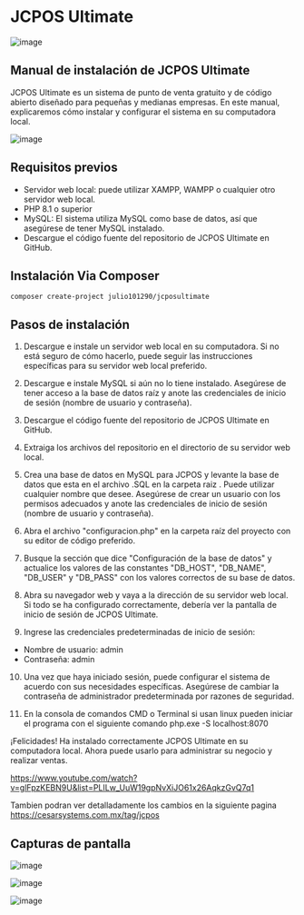 # JCPOS Ultimate
![image](https://thumbs.odycdn.com/5e3aeb0c2b4ccfbca40039287f186ada.webp)

## Manual de instalación de JCPOS Ultimate



JCPOS Ultimate es un sistema de punto de venta gratuito y de código abierto diseñado para pequeñas y medianas empresas. En este manual, explicaremos cómo instalar y configurar el sistema en su computadora local.


![image](https://thumbs.odycdn.com/5d5dcb5d7154641f49228a1d685fb1b6.webp)


## Requisitos previos

-   Servidor web local: puede utilizar XAMPP, WAMPP o cualquier otro servidor web local.
-   PHP 8.1 o superior
-   MySQL: El sistema utiliza MySQL como base de datos, así que asegúrese de tener MySQL instalado.
-   Descargue el código fuente del repositorio de JCPOS Ultimate en GitHub.

## Instalación Via Composer
	composer create-project julio101290/jcposultimate

## Pasos de instalación

1.  Descargue e instale un servidor web local en su computadora. Si no está seguro de cómo hacerlo, puede seguir las instrucciones específicas para su servidor web local preferido.
2.  Descargue e instale MySQL si aún no lo tiene instalado. Asegúrese de tener acceso a la base de datos raíz y anote las credenciales de inicio de sesión (nombre de usuario y contraseña).
3.  Descargue el código fuente del repositorio de JCPOS Ultimate en GitHub.
4.  Extraiga los archivos del repositorio en el directorio de su servidor web local.
5.  Crea una base de datos en MySQL para JCPOS y levante la base de datos que esta en el archivo .SQL en la carpeta raiz . Puede utilizar cualquier nombre que desee. Asegúrese de crear un usuario con los permisos adecuados y anote las credenciales de inicio de sesión (nombre de usuario y contraseña).
6.  Abra el archivo "configuracion.php" en la carpeta raíz del proyecto con su editor de código preferido.
    
7.  Busque la sección que dice "Configuración de la base de datos" y actualice los valores de las constantes "DB_HOST", "DB_NAME", "DB_USER" y "DB_PASS" con los valores correctos de su base de datos.
    
8.  Abra su navegador web y vaya a la dirección de su servidor web local. Si todo se ha configurado correctamente, debería ver la pantalla de inicio de sesión de JCPOS Ultimate.
9.  Ingrese las credenciales predeterminadas de inicio de sesión:

-   Nombre de usuario: admin
-   Contraseña: admin

10.  Una vez que haya iniciado sesión, puede configurar el sistema de acuerdo con sus necesidades específicas. Asegúrese de cambiar la contraseña de administrador predeterminada por razones de seguridad.

11. En la consola de comandos CMD o Terminal si usan linux pueden iniciar el programa con el siguiente comando
	php.exe -S localhost:8070


¡Felicidades! Ha instalado correctamente JCPOS Ultimate en su computadora local. Ahora puede usarlo para administrar su negocio y realizar ventas.

https://www.youtube.com/watch?v=glFpzKEBN9U&list=PLILw_UuW19gpNvXiJO61x26AqkzGvQ7q1

Tambien podran ver detalladamente los cambios en la siguiente pagina
https://cesarsystems.com.mx/tag/jcpos

## Capturas de pantalla

![image](https://thumbs.odycdn.com/5ccad61a45aee9c8786af20abb41b5c5.webp)


![image](https://thumbs.odycdn.com/450b8db6776c1608b46d5966bcfba034.webp)

![image](https://thumbs.odycdn.com/cb22d901b88ef27ba06b5372ba306e65.webp)